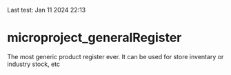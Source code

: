 Last test: Jan 11 2024 22:13

# microproject_generalRegister
The most generic product register ever. It can be used for store inventary or industry stock, etc
